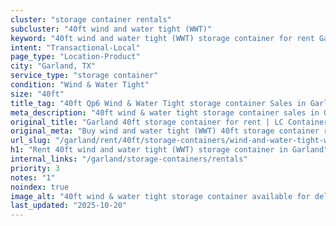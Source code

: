 ```yaml
---
cluster: "storage container rentals"
subcluster: "40ft wind and water tight (WWT)"
keyword: "40ft wind and water tight (WWT) storage container for rent Garland, TX"
intent: "Transactional-Local"
page_type: "Location-Product"
city: "Garland, TX"
service_type: "storage container"
condition: "Wind & Water Tight"
size: "40ft"
title_tag: "40ft Qp6 Wind & Water Tight storage container Sales in Garland | LC Container"
meta_description: "40ft wind & water tight storage container sales in Garland. Fast delivery, competitive pricing. Serving storage containers area. Quote ID: 1QY. Call (214) 524-4168 for your free quote today."
original_title: "Garland 40ft storage container for rent | LC Container"
original_meta: "Buy wind and water tight (WWT) 40ft storage container rent with local delivery in Garland, TX. LC Container — local Since 2003. Request a fast quote today."
url_slug: "/garland/rent/40ft/storage-containers/wind-and-water-tight-wwt"
h1: "Rent 40ft wind and water tight (WWT) storage container in Garland"
internal_links: "/garland/storage-containers/rentals"
priority: 3
notes: "1"
noindex: true
image_alt: "40ft wind & water tight storage container available for delivery in Garland"
last_updated: "2025-10-20"
---
```


<!-- TODO: Add unique city/inventory copy, images, and internal links here. -->
